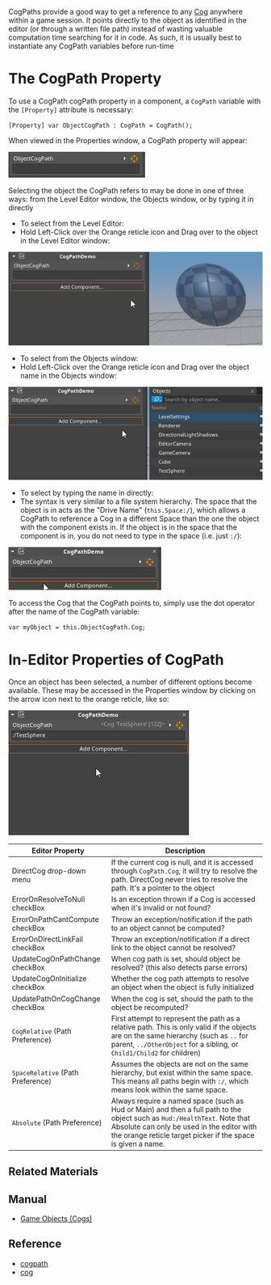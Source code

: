 CogPaths provide a good way to get a reference to any [Cog](https://github.com/ZilchEngine/ZilchDocs/blob/master/zero_editor_documentation/zeromanual/architecture/cogs.markdown) anywhere within a game session. It points directly to the object as identified in the editor (or through a written file path) instead of wasting valuable computation time searching for it in code.  As such, it is usually best to instantiate any CogPath variables before run-time

 # The CogPath Property

To use a CogPath cogPath property in a component, a `CogPath` variable with the `[Property]` attribute is necessary:

```
[Property] var ObjectCogPath : CogPath = CogPath();
```
When viewed in the Properties window, a CogPath property will appear:



![CogPathProperty](https://raw.githubusercontent.com/ZilchEngine/ZilchFiles/master/doc_files/47288.png)


Selecting the object the CogPath refers to may be done in one of three ways: from the Level Editor window, the Objects window, or by typing it in directly
 - To select from the Level Editor:
  - Hold Left-Click over the Orange reticle icon and Drag over to the object in the Level Editor window:



![SelectByEditor](https://raw.githubusercontent.com/ZilchEngine/ZilchFiles/master/doc_files/47290.gif)


 - To select from the Objects window:
  - Hold Left-Click over the Orange reticle icon and Drag over the object name in the Objects window:



![SelectByObjects](https://raw.githubusercontent.com/ZilchEngine/ZilchFiles/master/doc_files/47292.gif)


 - To select by typing the name in directly:
  - The syntax is very similar to a file system hierarchy. The space that the object is in acts as the "Drive Name" (`this.Space:/`), which allows a CogPath to reference a Cog in a different Space than the one the object with the component exists in. If the object is in the space that the component is in, you do not need to type in the space (i.e. just `:/`):



![SelectByInput](https://raw.githubusercontent.com/ZilchEngine/ZilchFiles/master/doc_files/47294.gif)


To access the Cog that the CogPath points to, simply use the dot operator after the name of the CogPath variable:

```
var myObject = this.ObjectCogPath.Cog;
```

 # In-Editor Properties of CogPath

Once an object has been selected, a number of different options become available. These may be accessed in the Properties window by clicking on the arrow icon next to the orange reticle, like so:



![PropertiesOfACogPath](https://raw.githubusercontent.com/ZilchEngine/ZilchFiles/master/doc_files/47296.gif)



| Editor Property              | Description                                                           |
|------------------------------|-----------------------------------------------------------------------|
| DirectCog drop-down menu  | If the current cog is null, and it is accessed through `CogPath.Cog`, it will try to resolve the path. DirectCog never tries to resolve the path. It's a pointer to the object |
| ErrorOnResolveToNull checkBox | Is an exception thrown if a Cog is accessed when it's invalid or not found? |
| ErrorOnPathCantCompute checkBox       | Throw an exception/notification if the path to an object cannot be computed? |
| ErrorOnDirectLinkFail checkBox        | Throw an exception/notification if a direct link to the object cannot be resolved? |
| UpdateCogOnPathChange checkBox  | When cog path is set, should object be resolved? (this also detects parse errors) |
| UpdateCogOnInitialize checkBox        | Whether the cog path attempts to resolve an object when the object is fully initialized |
| UpdatePathOnCogChange checkBox  | When the cog is set, should the path to the object be recomputed? |
| `CogRelative` (Path Preference) | First attempt to represent the path as a relative path. This is only valid if the objects are on the same hierarchy (such as `..` for parent, `../OtherObject` for a sibling, or `Child1/Child2` for children) |
| `SpaceRelative` (Path Preference) | Assumes the objects are not on the same hierarchy, but exist within the same space. This means all paths begin with `:/`, which means look within the same space. |
| `Absolute` (Path Preference)   | Always require a named space (such as Hud or Main) and then a full path to the object such as `Hud:/HealthText`. Note that Absolute can only be used in the editor with the orange reticle target picker if the space is given a name. |

 ## Related Materials
 ## Manual
- [Game Objects (Cogs)](https://github.com/ZilchEngine/ZilchDocs/blob/master/zero_editor_documentation/zeromanual/architecture/cogs/gameobjectsconcept.markdown)

 ## Reference
- [cogpath](https://github.com/ZilchEngine/ZilchDocs/blob/master/code_reference/class_reference/cogpath.markdown)
- [cog](https://github.com/ZilchEngine/ZilchDocs/blob/master/code_reference/class_reference/cog.markdown)

 

 